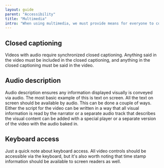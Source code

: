 ```yaml
---
layout: guide
parent: "Accessibility"
title: "Multimedia"
intro: "When using multimedia, we must provide means for everyone to consume the media. Multimedia is any content that utilizes audio and video."
---
```


## Closed captioning

Videos with audio require synchronized closed captioning. Anything said in the video must be included in the closed captioning, and anything in the closed captioning must be said in the video.

## Audio description

Audio description ensures any information displayed visually is conveyed via audio. The most basic example of this is text on screen. All the text on screen should be available by audio. This can be done a couple of ways. Either the script for the video can be written in a way that all visual information is read by the narrator or a separate audio track that describes the visual content can be added with a special player or a separate version of the video with the audio baked in.

## Keyboard access

Just a quick note about keyboard access. All video controls should be accessible via the keyboard, but it's also worth noting that time stamp information should be available to screen readers as well.
